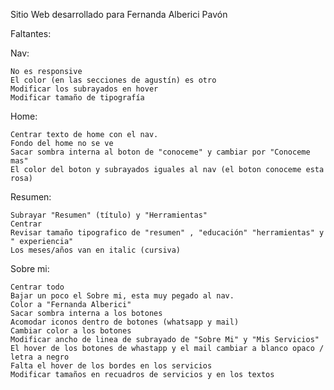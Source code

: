 Sitio Web desarrollado para Fernanda Alberici Pavón

Faltantes:

Nav:

    No es responsive
    El color (en las secciones de agustín) es otro
    Modificar los subrayados en hover
    Modificar tamaño de tipografía

Home:

    Centrar texto de home con el nav.
    Fondo del home no se ve
    Sacar sombra interna al boton de "conoceme" y cambiar por "Conoceme mas"
    El color del boton y subrayados iguales al nav (el boton conoceme esta rosa)

Resumen:

    Subrayar "Resumen" (título) y "Herramientas"
    Centrar
    Revisar tamaño tipografico de "resumen" , "educación" "herramientas" y " experiencia"
    Los meses/años van en italic (cursiva)

Sobre mi:

    Centrar todo
    Bajar un poco el Sobre mi, esta muy pegado al nav.
    Color a "Fernanda Alberici"
    Sacar sombra interna a los botones
    Acomodar iconos dentro de botones (whatsapp y mail)
    Cambiar color a los botones
    Modificar ancho de linea de subrayado de "Sobre Mi" y "Mis Servicios"
    El hover de los botones de whastapp y el mail cambiar a blanco opaco / letra a negro
    Falta el hover de los bordes en los servicios
    Modificar tamaños en recuadros de servicios y en los textos
